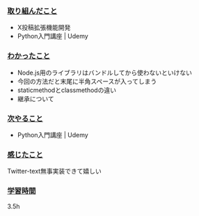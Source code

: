 ### <u>取り組んだこと</u>
- X投稿拡張機能開発
- Python入門講座 | Udemy

### <u>わかったこと</u>
-  Node.js用のライブラリはバンドルしてから使わないといけない
- 今回の方法だと末尾に半角スペースが入ってしまう
- staticmethodとclassmethodの違い
- 継承について

### <u>次やること</u>
- Python入門講座 | Udemy

### <u>感じたこと</u>
Twitter-text無事実装できて嬉しい

### <u>学習時間</u>
3.5h